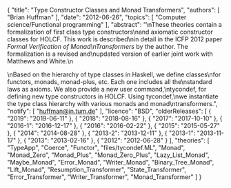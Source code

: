 {
    "title": "Type Constructor Classes and Monad Transformers",
    "authors": [
        "Brian Huffman"
    ],
    "date": "2012-06-26",
    "topics": [
        "Computer science/Functional programming"
    ],
    "abstract": "\nThese theories contain a formalization of first class type constructors\nand axiomatic constructor classes for HOLCF. This work is described\nin detail in the ICFP 2012 paper <i>Formal Verification of Monad\nTransformers</i> by the author. The formalization is a revised and\nupdated version of earlier joint work with Matthews and White.\n<P>\nBased on the hierarchy of type classes in Haskell, we define classes\nfor functors, monads, monad-plus, etc. Each one includes all the\nstandard laws as axioms. We also provide a new user command,\ntycondef, for defining new type constructors in HOLCF. Using tycondef,\nwe instantiate the type class hierarchy with various monads and monad\ntransformers.",
    "notify": [
        "huffman@in.tum.de"
    ],
    "licence": "BSD",
    "olderReleases": [
        {
            "2019": "2019-06-11"
        },
        {
            "2018": "2018-08-16"
        },
        {
            "2017": "2017-10-10"
        },
        {
            "2016-1": "2016-12-17"
        },
        {
            "2016": "2016-02-22"
        },
        {
            "2015": "2015-05-27"
        },
        {
            "2014": "2014-08-28"
        },
        {
            "2013-2": "2013-12-11"
        },
        {
            "2013-1": "2013-11-17"
        },
        {
            "2013": "2013-02-16"
        },
        {
            "2012": "2012-06-28"
        }
    ],
    "theories": [
        "TypeApp",
        "Coerce",
        "Functor",
        "files/tycondef.ML",
        "Monad",
        "Monad_Zero",
        "Monad_Plus",
        "Monad_Zero_Plus",
        "Lazy_List_Monad",
        "Maybe_Monad",
        "Error_Monad",
        "Writer_Monad",
        "Binary_Tree_Monad",
        "Lift_Monad",
        "Resumption_Transformer",
        "State_Transformer",
        "Error_Transformer",
        "Writer_Transformer",
        "Monad_Transformer"
    ]
}